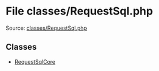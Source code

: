 File classes/RequestSql.php
=========

Source: [classes/RequestSql.php](https://github.com/PrestaShop/PrestaShop/blob/1.6.1.2/classes/RequestSql.php)


Classes
-------

* [RequestSqlCore](class.RequestSqlCore.md)

